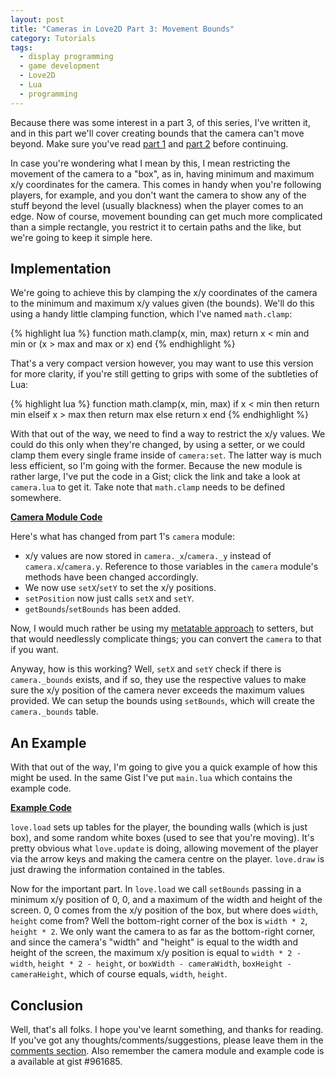 ```yaml
---
layout: post
title: "Cameras in Love2D Part 3: Movement Bounds"
category: Tutorials
tags:
  - display programming
  - game development
  - Love2D
  - Lua
  - programming
---
```


Because there was some interest in a part 3, of this series, I've written it, and in this part we'll cover creating bounds that the camera can't move beyond. Make sure you've read [part 1](/2011/04/19/cameras-in-love2d-part-1-the-basics) and [part 2](/2011/04/22/cameras-in-love2d-part-2-parallax-scrolling) before continuing.

In case you're wondering what I mean by this, I mean restricting the movement of the camera to a "box", as in, having minimum and maximum x/y coordinates for the camera. This comes in handy when you're following players, for example, and you don't want the camera to show any of the stuff beyond the level (usually blackness) when the player comes to an edge. Now of course, movement bounding can get much more complicated than a simple rectangle, you restrict it to certain paths and the like, but we're going to keep it simple here.

## Implementation

We're going to achieve this by clamping the x/y coordinates of the camera to the minimum and maximum x/y values given (the bounds). We'll do this using a handy little clamping function, which I've named `math.clamp`:

{% highlight lua %}
function math.clamp(x, min, max)
  return x < min and min or (x > max and max or x)
end
{% endhighlight %}

That's a very compact version however, you may want to use this version for more clarity, if you're still getting to grips with some of the subtleties of Lua:

{% highlight lua %}
function math.clamp(x, min, max)
  if x < min then
    return min
  elseif x > max then
    return max
  else
    return x
end
{% endhighlight %}

With that out of the way, we need to find a way to restrict the x/y values. We could do this only when they're changed, by using a setter, or we could clamp them every single frame inside of `camera:set`. The latter way is much less efficient, so I'm going with the former. Because the new module is rather large, I've put the code in a Gist; click the link and take a look at `camera.lua` to get it. Take note that `math.clamp` needs to be defined somewhere.

**[Camera Module Code](https://gist.github.com/961685#file_camera.lua)**

Here's what has changed from part 1's `camera` module:

* x/y values are now stored in `camera._x`/`camera._y` instead of `camera.x`/`camera.y`. Reference to those variables in the `camera` module's methods have been changed accordingly.
* We now use `setX`/`setY` to set the x/y positions.
* `setPosition` now just calls `setX` and `setY`.
* `getBounds`/`setBounds` has been added.

Now, I would much rather be using my [metatable approach](/2011/04/04/implementing-proper-gettersetters-in-lua) to setters, but that would needlessly complicate things; you can convert the `camera` to that if you want.

Anyway, how is this working? Well, `setX` and `setY` check if there is `camera._bounds` exists, and if so, they use the respective values to make sure the x/y position of the camera never exceeds the maximum values provided. We can setup the bounds using `setBounds`, which will create the `camera._bounds` table.

## An Example

With that out of the way, I'm going to give you a quick example of how this might be used. In the same Gist I've put `main.lua` which contains the example code.

**[Example Code](https://gist.github.com/961685#file_main.lua)**

`love.load` sets up tables for the player, the bounding walls (which is just box), and some random white boxes (used to see that you're moving). It's pretty obvious what `love.update` is doing, allowing movement of the player via the arrow keys and making the camera centre on the player. `love.draw` is just drawing the information contained in the tables.

Now for the important part. In `love.load` we call `setBounds` passing in a minimum x/y position of 0, 0, and a maximum of the width and height of the screen. 0, 0 comes from the x/y position of the box, but where does `width`, `height` come from? Well the bottom-right corner of the box is `width * 2`, `height * 2`. We only want the camera to as far as the bottom-right corner, and since the camera's "width" and "height" is equal to the width and height of the screen, the maximum x/y position is equal to `width * 2 - width`, `height * 2 - height`, or `boxWidth - cameraWidth`, `boxHeight - cameraHeight`, which of course equals, `width`, `height`.

## Conclusion

Well, that's all folks. I hope you've learnt something, and thanks for reading. If you've got any thoughts/comments/suggestions, please leave them in the [comments section](#respond). Also remember the camera module and example code is a available at gist #961685.
